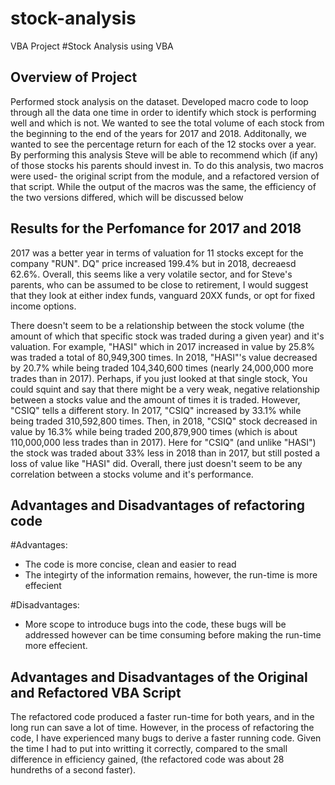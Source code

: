 # stock-analysis
VBA Project
#Stock Analysis using VBA

## Overview of Project

Performed stock analysis on the dataset. Developed macro code to loop through all the data one time in order
to identify which stock is performing well and which is not. We wanted to see the total volume of each stock 
from the beginning to the end of the years for 2017 and 2018. Additonally, we wanted to see the percentage return for
each of the 12 stocks over a year. By performing this analysis Steve will be able to recommend which (if any) of those
stocks his parents should invest in. To do this analysis, two macros were used- the original script from the module,
and a refactored version of that script. While the output of the macros was the same, the efficiency of the two versions 
differed, which will be discussed below

## Results for the Perfomance for 2017 and 2018

2017 was a better year in terms of valuation for 11 stocks except for the company "RUN".
DQ" price increased 199.4% but in 2018, decreaesd 62.6%. Overall, this seems like a very volatile sector, and for Steve's 
parents, who can be assumed to be close to retirement, I would suggest that they look at either
index funds, vanguard 20XX funds, or opt for fixed income options. 

There doesn't seem to be a relationship between the stock volume (the amount of which that 
specific stock was traded during a given year) and it's valuation. For example, "HASI" which in 
2017 increased in value by 25.8% was traded a total of 80,949,300 times. In 2018, "HASI"'s value 
decreased by 20.7% while being traded 104,340,600 times (nearly 24,000,000 more trades than in 
2017). Perhaps, if you just looked at that single stock, You could squint and say that there 
might be a very weak, negative relationship between a stocks value and the amount of times it is 
traded. However, "CSIQ" tells a different story. In 2017, "CSIQ" increased by 33.1% while being 
traded 310,592,800 times. Then, in 2018, "CSIQ" stock decreased in value by 16.3% while being 
traded 200,879,900 times (which is about 110,000,000 less trades than in 2017). Here for "CSIQ" 
(and unlike "HASI") the stock was traded about 33% less in 2018 than in 2017, but still posted a 
loss of value like "HASI" did. Overall, there just doesn't seem to be any correlation between a 
stocks volume and it's performance.

## Advantages and Disadvantages of refactoring code

#Advantages:
- The code is more concise, clean and easier to read
- The integirty of the information remains, however, the run-time is more effecient 

#Disadvantages: 
- More scope to introduce bugs into the code, these bugs will be addressed however can be time 
  consuming before making the run-time more effecient. 

## Advantages and Disadvantages of the Original and Refactored VBA Script
The refactored code produced a faster run-time for both years, and in the long run can save a lot of
time.  However, in the process of refactoring the code, I have experienced many bugs to derive a
faster running code. Given the time I had to put into writting it correctly, compared to the small difference
in efficiency gained, (the refactored code was about 28 hundreths of a second faster). 


